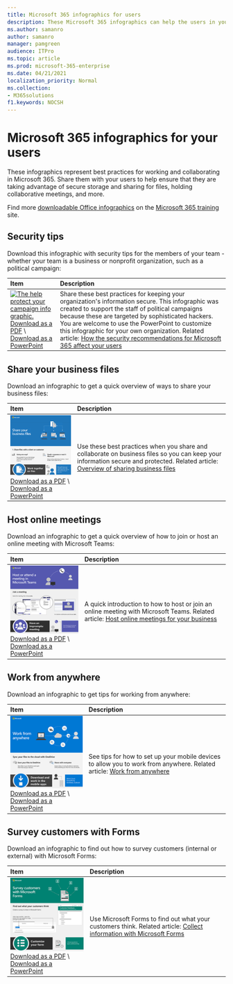 ```yaml
---
title: Microsoft 365 infographics for users
description: These Microsoft 365 infographics can help the users in your organization understand best practices for working in Microsoft 365.
ms.author: samanro
author: samanro
manager: pamgreen
audience: ITPro
ms.topic: article
ms.prod: microsoft-365-enterprise
ms.date: 04/21/2021
localization_priority: Normal
ms.collection: 
- M365solutions
f1.keywords: NOCSH
---
```


# Microsoft 365 infographics for your users

These infographics represent best practices for working and collaborating in Microsoft 365. Share them with your users to help ensure that they are taking advantage of secure storage and sharing for files, holding collaborative meetings, and more.

Find more [downloadable Office infographics](https://support.microsoft.com/office/great-ways-to-work-with-office-6fe70269-b9a4-4ef0-a96e-7a5858b3bd5a) on the [Microsoft 365 training](https://support.microsoft.com/training) site.

<a name="securitytips"></a>
## Security tips

Download this infographic with security tips for the members of your team - whether your team is a business or nonprofit organization, such as a political campaign:

| Item | Description |
|:-----|:-----|
|[![The help protect your campaign info graphic.](../media/M365-Campaigns-WhatCanUsersDoToSecure-358x201.png)](../campaigns/downloads/M365CampaignsWhatCanUsersDoToSecure.pdf) <br/> [Download as a PDF](../campaigns/downloads/M365CampaignsWhatCanUsersDoToSecure.pdf) \ [Download as a PowerPoint](../campaigns/downloads/M365CampaignsWhatCanUsersDoToSecure.pptx)| Share these best practices for keeping your organization's information secure. This infographic was created to support the staff of political campaigns because these are targeted by sophisticated hackers. You are welcome to use the PowerPoint to customize this infographic for your own organization. Related article: [How the security recommendations for Microsoft 365 affect your users](../campaigns/m365-campaigns-users.md)|

<a name="sharefiles"></a>
## Share your business files

Download an infographic to get a quick overview of ways to share your business files:
  
| Item | Description |
|:-----|:-----|
|[![Thumb image for Share your business files infographic.](../media/solutions-architecture-center/m365-smbscenarios-shareyourfiles-square.png)](https://go.microsoft.com/fwlink/?linkid=2079435) <br/> [Download as a PDF](https://go.microsoft.com/fwlink/?linkid=2079435) \ [Download as a PowerPoint](https://go.microsoft.com/fwlink/?linkid=2079438) | Use these best practices when you share and collaborate on business files so you can keep your information secure and protected. Related article: [Overview of sharing business files](../business-video/overview-file-sharing.md)|

<a name="onlinemeeting"></a>
## Host online meetings

Download an infographic to get a quick overview of how to join or host an online meeting with Microsoft Teams:

| Item | Description |
|:-----|:-----|
|[![Thumb image for Host online meetings infographic.](../media/solutions-architecture-center/m365-smbscenarios-hostteammeetings-square.png)](https://go.microsoft.com/fwlink/?linkid=2078712) <br/> [Download as a PDF](https://go.microsoft.com/fwlink/?linkid=2078712) \ [Download as a PowerPoint](https://go.microsoft.com/fwlink/?linkid=2079515) | A quick introduction to how to host or join an online meeting with Microsoft Teams. Related article: [Host online meetings for your business](../business-video/overview-online-meetings.md)|

<a name="workfromanywhere"></a>
## Work from anywhere

Download an infographic to get tips for working from anywhere:

| Item | Description |
|:-----|:-----|
|[![Thumb image for Work from anywhere infographic.](../media/solutions-architecture-center/m365-smbscenarios-workfromanywhere-square.png)](https://go.microsoft.com/fwlink/?linkid=2079451) <br/> [Download as a PDF](https://go.microsoft.com/fwlink/?linkid=2079451) \ [Download as a PowerPoint](https://go.microsoft.com/fwlink/?linkid=2079455) | See tips for how to set up your mobile devices to allow you to work from anywhere. Related article: [Work from anywhere](../business-video/work-from-anywhere.md)|

<a name="surveywithforms"></a>
## Survey customers with Forms

Download an infographic to find out how to survey customers (internal or external) with Microsoft Forms:

| Item | Description |
|:-----|:-----|
|[![Thumb image for Survey customers with Forms infographic.](../media/solutions-architecture-center/m365-smbscenarios-surveywithforms-square.png)](https://go.microsoft.com/fwlink/?linkid=2079526) <br/> [Download as a PDF](https://go.microsoft.com/fwlink/?linkid=2079526) \ [Download as a PowerPoint](https://go.microsoft.com/fwlink/?linkid=2079446) | Use Microsoft Forms to find out what your customers think. Related article: [Collect information with Microsoft Forms](https://support.microsoft.com/topic/collect-information-with-microsoft-forms-a55d6e0d-04f6-45b8-b05f-b141b8ecb4d5)|
